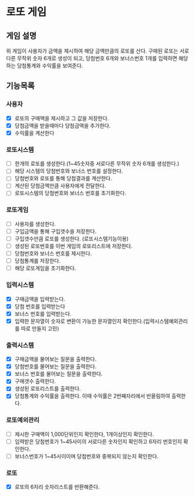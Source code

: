 # 로또 게임

## 게임 설명

위 게임이 사용자가 금액을 제시하여 해당 금액만큼의 로또를 산다.
구매된 로또는 서로다른 무작위 숫자 6개로 생성이 되고, 당첨번호 6개와 보너스번호 1개를 입력하면 해당하는 당첨통계와 수익률을 보여준다.

## 기능목록

### 사용자
- [x] 로또의 구매액을 제시하고 그 값을 저장한다.
- [x] 당첨금액을 받을때마다 당첨금액을 추가한다.
- [x] 수익률을 계산한다

### 로또시스템
- [ ] 한개의 로또를 생성한다.(1~45숫자중 서로다른 무작위 숫자 6개를 생성한다.)
- [ ] 해당 시스템의 당첨번호와 보너스 번호를 설정한다.
- [ ] 당첨번호와 로또를 통해 당첨결과를 계산한다.
- [ ] 계산된 당첨금액만큼 사용자에게 전달한다.
- [ ] 로또시스템의 당첨번호와 보너스 번호를 초기화한다.

### 로또게임
- [ ] 사용자를 생성한다.
- [ ] 구입금액을 통해 구입갯수을 저장한다.
- [ ] 구입갯수만큼 로또를 생성한다. (로또시스템기능이용)
- [ ] 생성된 로또번호를 이번 게임의 로또리스트에 저장한다.
- [ ] 당첨번호와 보너스 번호를 제시한다.
- [ ] 당첨통계를 저장한다.
- [ ] 해당 로또게임을 초기화한다.

### 입력시스템
- [x] 구매금액을 입력받는다.
- [x] 당첨 번호를 입력받는다 
- [x] 보너스 번호를 입력받는다.
- [x] 입력한 문자열이 숫자로 변환이 가능한 문자열인지 확인한다.(입력시스템예외관리를 따로 만들지 고민)

### 출력시스템
- [x] 구매금액을 물어보는 질문을 출력한다.
- [x] 당첨번호를 물어보는 질문을 출력한다.
- [x] 보너스 번호를 물어보는 질문을 출력한다.
- [x] 구매갯수 출력한다.
- [x] 생성된 로또리스트를 출력한다.
- [x] 당첨통계와 수익률을 출력한다. 이때 수익률은 2번째자리에서 반올림하여 출력한다.

### 로또예외관리
- [ ] 제시한 구매액이 1,000단위인지 확인한다, 1개이상인지 확인한다.
- [ ] 입력받은 당첨번호가 1~45사이의 서로다른 숫자인지 확인하고 6자리 번호인지 확인한다.
- [ ] 보너스번호가 1~45사이이며 당첨번호와 중복되지 않는지 확인한다.

### 로또
- [x] 로또의 6자리 숫자리스트를 반환해준다.

